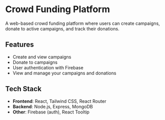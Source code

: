 # Crowd Funding Platform

A web-based crowd funding platform where users can create campaigns, donate to active campaigns, and track their donations.

## Features
- Create and view campaigns
- Donate to campaigns
- User authentication with Firebase
- View and manage your campaigns and donations

## Tech Stack
- **Frontend**: React, Tailwind CSS, React Router
- **Backend**: Node.js, Express, MongoDB
- **Other**: Firebase (auth), React Tooltip
